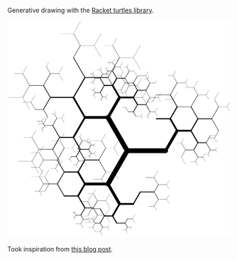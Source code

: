 Generative drawing with the [Racket turtles library](https://docs.racket-lang.org/turtles/index.html).

![](./hex_tree.svg)

Took inspiration from [this blog post](https://www.leonrische.me/pages/generative_art_with_cfgs.html).